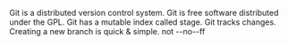 Git is a distributed version control system.
Git is free software distributed under the GPL.
Git has a mutable index called stage.
Git tracks changes.
Creating a new branch is quick & simple.
not --no--ff
